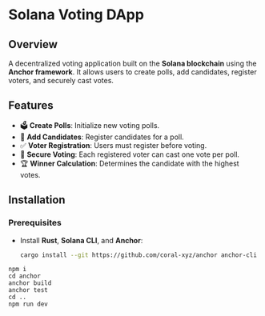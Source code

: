 # Solana Voting DApp

## Overview
A decentralized voting application built on the **Solana blockchain** using the **Anchor framework**. It allows users to create polls, add candidates, register voters, and securely cast votes.

## Features
- 🗳️ **Create Polls**: Initialize new voting polls.
- 👤 **Add Candidates**: Register candidates for a poll.
- ✅ **Voter Registration**: Users must register before voting.
- 🔐 **Secure Voting**: Each registered voter can cast one vote per poll.
- 🏆 **Winner Calculation**: Determines the candidate with the highest votes.

## Installation
### Prerequisites
- Install **Rust**, **Solana CLI**, and **Anchor**:
  ```sh
  cargo install --git https://github.com/coral-xyz/anchor anchor-cli --locked


```
npm i
cd anchor
anchor build
anchor test
cd ..
npm run dev
```

